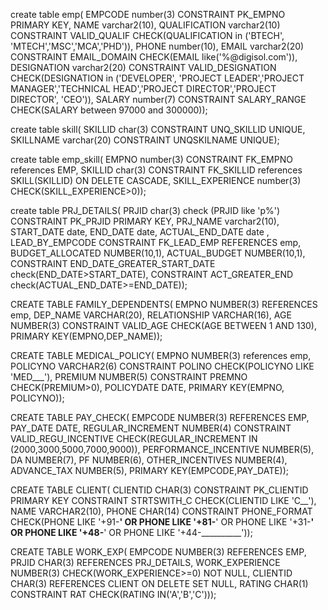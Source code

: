create table emp(
    EMPCODE number(3) CONSTRAINT PK_EMPNO PRIMARY KEY,
    NAME varchar2(10),
    QUALIFICATION varchar2(10) CONSTRAINT VALID_QUALIF CHECK(QUALIFICATION in ('BTECH',
'MTECH','MSC','MCA','PHD')),
    PHONE number(10),
    EMAIL varchar2(20) CONSTRAINT EMAIL_DOMAIN CHECK(EMAIL like('%@digisol.com')),
    DESIGNATION varchar2(20) CONSTRAINT VALID_DESIGNATION CHECK(DESIGNATION in ('DEVELOPER',
'PROJECT LEADER','PROJECT MANAGER','TECHNICAL HEAD','PROJECT DIRECTOR','PROJECT DIRECTOR',
'CEO')),
    SALARY number(7) CONSTRAINT SALARY_RANGE CHECK(SALARY between 97000 and 300000));

create table skill(
SKILLID char(3) CONSTRAINT UNQ_SKILLID UNIQUE,
SKILLNAME varchar(20) CONSTRAINT UNQSKILNAME UNIQUE);

create table emp_skill(
EMPNO number(3) CONSTRAINT FK_EMPNO references EMP,
SKILLID char(3) CONSTRAINT FK_SKILLID references SKILL(SKILLID) ON DELETE CASCADE,
SKILL_EXPERIENCE number(3) CHECK(SKILL_EXPERIENCE>0));

create table PRJ_DETAILS(
PRJID char(3) check (PRJID like 'p%') CONSTRAINT PK_PRJID PRIMARY KEY,
PRJ_NAME varchar2(10),
START_DATE date,
END_DATE date,
ACTUAL_END_DATE date ,
LEAD_BY_EMPCODE CONSTRAINT FK_LEAD_EMP REFERENCES emp,
BUDGET_ALLOCATED NUMBER(10,1),
ACTUAL_BUDGET NUMBER(10,1),
CONSTRAINT END_DATE_GREATER_START_DATE check(END_DATE>START_DATE),
CONSTRAINT ACT_GREATER_END check(ACTUAL_END_DATE>=END_DATE));

CREATE TABLE FAMILY_DEPENDENTS(
EMPNO NUMBER(3) REFERENCES emp,
DEP_NAME VARCHAR(20),
RELATIONSHIP VARCHAR(16),
AGE NUMBER(3) CONSTRAINT VALID_AGE CHECK(AGE BETWEEN 1 AND 130),
PRIMARY KEY(EMPNO,DEP_NAME));

CREATE TABLE MEDICAL_POLICY(
EMPNO NUMBER(3) references emp,
POLICYNO VARCHAR2(6) CONSTRAINT POLINO CHECK(POLICYNO LIKE 'MED___'),
PREMIUM NUMBER(5) CONSTRAINT PREMNO CHECK(PREMIUM>0),
POLICYDATE DATE,
PRIMARY KEY(EMPNO, POLICYNO));

CREATE TABLE PAY_CHECK(
EMPCODE NUMBER(3) REFERENCES EMP,
PAY_DATE DATE,
REGULAR_INCREMENT NUMBER(4) CONSTRAINT VALID_REGU_INCENTIVE CHECK(REGULAR_INCREMENT IN (2000,3000,5000,7000,9000)),
PERFORMANCE_INCENTIVE NUMBER(5),
DA NUMBER(7),
PF NUMBER(6),
OTHER_INCENTIVES NUMBER(4),
ADVANCE_TAX NUMBER(5),
PRIMARY KEY(EMPCODE,PAY_DATE));

CREATE TABLE CLIENT(
CLIENTID CHAR(3) CONSTRAINT PK_CLIENTID PRIMARY KEY CONSTRAINT STRTSWITH_C CHECK(CLIENTID LIKE 'C__'),
NAME VARCHAR2(10),
PHONE CHAR(14) CONSTRAINT PHONE_FORMAT CHECK(PHONE LIKE '+91-__________' OR PHONE LIKE '+81-__________' OR PHONE LIKE '+31-__________'
OR PHONE LIKE '+48-__________' OR PHONE LIKE '+44-__________'));


CREATE TABLE WORK_EXP(
EMPCODE NUMBER(3) REFERENCES EMP,
PRJID CHAR(3) REFERENCES PRJ_DETAILS,
WORK_EXPERIENCE NUMBER(3) CHECK(WORK_EXPERIENCE>=0) NOT NULL,
CLIENTID CHAR(3) REFERENCES CLIENT ON DELETE SET NULL,
RATING CHAR(1) CONSTRAINT RAT CHECK(RATING IN('A','B','C'))); 



